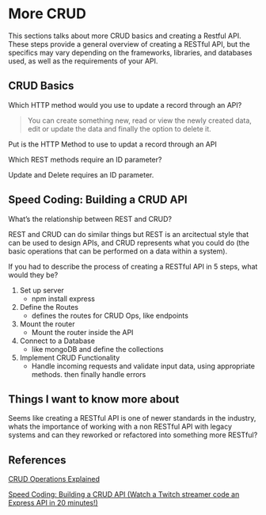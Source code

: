 # More CRUD

This sections talks about more CRUD basics and creating a Restful API. These steps provide a general overview of creating a RESTful API, but the specifics may vary depending on the frameworks, libraries, and databases used, as well as the requirements of your API.

## CRUD Basics

Which HTTP method would you use to update a record through an API?

> You can create something new, read or view the newly created data, edit or update the data and finally the option to delete it.

Put is the HTTP Method to use to updat a record through an API

Which REST methods require an ID parameter?

Update and Delete requires an ID parameter.

## Speed Coding: Building a CRUD API

What’s the relationship between REST and CRUD?

REST and CRUD can do similar things but REST is an arcitectual style that can be used to design APIs, and CRUD represents what you could do (the basic operations that can be performed on a data within a system).

If you had to describe the process of creating a RESTful API in 5 steps, what would they be?

1. Set up server
    * npm install express
2. Define the Routes
    * defines the routes for CRUD Ops, like endpoints
3. Mount the router
    * Mount the router inside the API
4. Connect to a Database
    * like mongoDB and define the collections
5. Implement CRUD Functionality
    * Handle incoming requests and validate input data, using appropriate methods. then finally handle errors

## Things I want to know more about

Seems like creating a RESTful API is one of newer standards in the industry, whats the importance of working with a non RESTful API with legacy systems and can they reworked or refactored into something more RESTful?

## References

[CRUD Operations Explained](https://medium.com/geekculture/crud-operations-explained-2a44096e9c88)

[Speed Coding: Building a CRUD API (Watch a Twitch streamer code an Express API in 20 minutes!)](https://www.youtube.com/watch?v=EzNcBhSv1Wo)
